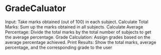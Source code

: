 # GradeCaluator
Input: Take marks obtained (out of 100) in each subject.
Calculate Total Marks: Sum up the marks obtained in all subjects.
Calculate Average Percentage: Divide the total marks by the total number of subjects to get the
average percentage.
Grade Calculation: Assign grades based on the average percentage achieved.
Print Results: Show the total marks, average percentage, and the corresponding grade to the user
